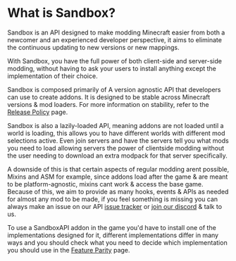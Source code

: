 # What is Sandbox?

Sandbox is an API designed to make modding Minecraft easier from both a newcomer and an experienced developer perspective, it aims to eliminate the continuous updating to new versions or new mappings.

With Sandbox, you have the full power of both client-side and server-side modding, without having to ask your users to install anything except the implementation of their choice.

Sandbox is composed primarily of A version agnostic API that developers can use to create addons. It is designed to be stable across Minecraft versions & mod loaders. For more information on stability, refer to the [Release Policy](release-policy.md) page.

Sandbox is also a lazily-loaded API, meaning addons are not loaded until a world is loading, this allows you to have different worlds with different mod selections active. Even join servers and have the servers tell you what mods you need to load allowing servers the power of clientside modding without the user needing to download an extra modpack for that server specifically.

A downside of this is that certain aspects of regular modding arent possible, Mixins and ASM for example, since addons load after the game & are meant to be platform-agnostic, mixins cant work & access the base game. Because of this, we aim to provide as many hooks, events & APIs as needed for almost any mod to be made, if you feel something is missing you can always make an issue on our API [issue tracker](https://github.com/SandboxPowered/SandboxAPI/issues) or [join our discord](https://discord.gg/m9DMfnD) & talk to us.

To use a SandboxAPI addon in the game you'd have to install one of the implementations designed for it, different implementations differ in many ways and you should check what you need to decide which implementation you should use in the [Feature Parity](../platforms/feature-parity.md) page.




